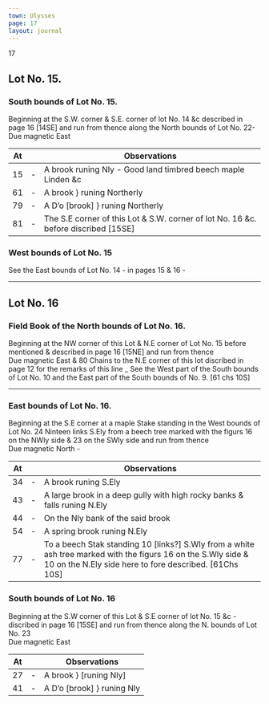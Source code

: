 ```yaml
---
town: Ulysses
page: 17
layout: journal
---
```


17

## Lot No. 15.

### South bounds of Lot No. 15.

Beginning at the S.W. corner & S.E. corner of lot No. 14 &c described in page 16 [14SE] and run from thence along the North bounds of Lot No. 22- \
Due magnetic East

| At |    | Observations |
| -- | -- | ------------ |
| 15 | - | A brook runing Nly - Good land timbred beech maple Linden &c
| 61 | - | A brook } runing Northerly
| 79 | - | A D’o [brook] } runing Northerly
| 81 | - | The S.E corner of this Lot & S.W. corner of lot No. 16 &c. before discribed [15SE]

### West bounds of Lot No. 15

See the East bounds of Lot No. 14 - in pages 15 & 16 -

---

## Lot No. 16

### Field Book of the North bounds of Lot No. 16.

Beginning at the NW corner of this Lot & N.E corner of Lot No. 15 before mentioned & described in page 16 [15NE] and run from thence \
Due magnetic East & 80 Chains to the N.E corner of this lot discribed in page 12 for the remarks of this line _ See the West part of the South bounds of Lot No. 10 and the East part of the South bounds of No. 9. [61 chs 10S]

---

### East bounds of Lot No. 16.

Beginning at the S.E corner at a maple Stake standing in the West bounds of Lot No. 24 Ninteen links S.Ely from a beech tree marked with the figurs 16 on the NWly side & 23 on the SWly side and run from thence \
Due magnetic North -

| At |    | Observations |
| -- | -- | ------------ |
| 34 | - | A brook runing S.Ely
| 43 | - | A large brook in a deep gully with high rocky banks & falls runing N.Ely
| 44 | - | On the Nly bank of the said brook
| 54 | - | A spring brook runing N.Ely
| 77 | - | To a beech Stak standing 10 [links?] S.Wly from a white ash tree marked with the figurs 16 on the S.Wly side & 10 on the N.Ely side here to fore described. [61Chs 10S]

### South bounds of Lot No. 16

Beginning at the S.W corner of this Lot & S.E corner of lot No. 15 &c - discribed in page 16 [15SE] and run from thence along the N. bounds of Lot No. 23 \
Due magnetic East

| At |    | Observations |
| -- | -- | ------------ |
| 27 | - | A brook } [runing Nly]
| 41 | - | A D’o [brook] }  runing Nly
